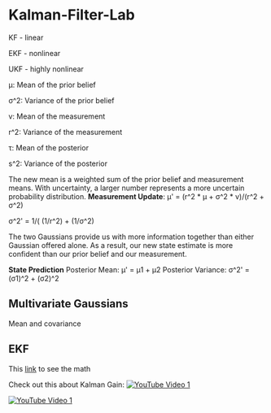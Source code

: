 # Kalman-Filter-Lab
KF - linear

EKF - nonlinear

UKF - highly nonlinear

μ: Mean of the prior belief 

σ^2: Variance of the prior belief 

v: Mean of the measurement 

r^2: Variance of the measurement

τ: Mean of the posterior

s^2: Variance of the posterior

The new mean is a weighted sum of the prior belief and measurement means. With uncertainty, a larger number represents a more uncertain probability distribution.
**Measurement Update**:
μ' = (r^2 * μ + σ^2 * v)/(r^2 + σ^2)

σ^2' = 1/( (1/r^2)  + (1/σ^2)

The two Gaussians provide us with more information together than either Gaussian offered alone. As a result, our new state estimate is more confident than our prior belief and our measurement.

**State Prediction**
Posterior Mean: μ' = μ1 + μ2
Posterior Variance: σ^2' = (σ1)^2 + (σ2)^2

## Multivariate Gaussians
Mean and covariance

## EKF
This [link](https://classroom.udacity.com/nanodegrees/nd209/parts/a431d446-05df-4641-9e3d-79e1d55a7a2f/modules/b66739be-878e-4cea-8569-881b7eb2d34c/lessons/f002d591-94af-4c70-aeac-ac2ed6f7b527/concepts/2e25ed5b-4001-41e8-8cbc-478662356527) to see the math

Check out this about Kalman Gain:
[![YouTube Video 1](https://img.youtube.com/vi/K-FobmdRMtI&t=197s/0.jpg)](https://www.youtube.com/watch?v=K-FobmdRMtI&t=197s)

[![YouTube Video 1](https://img.youtube.com/vi/bjztHV9rC-0/0.jpg)](https://www.youtube.com/watch?v=bjztHV9rC-0)
